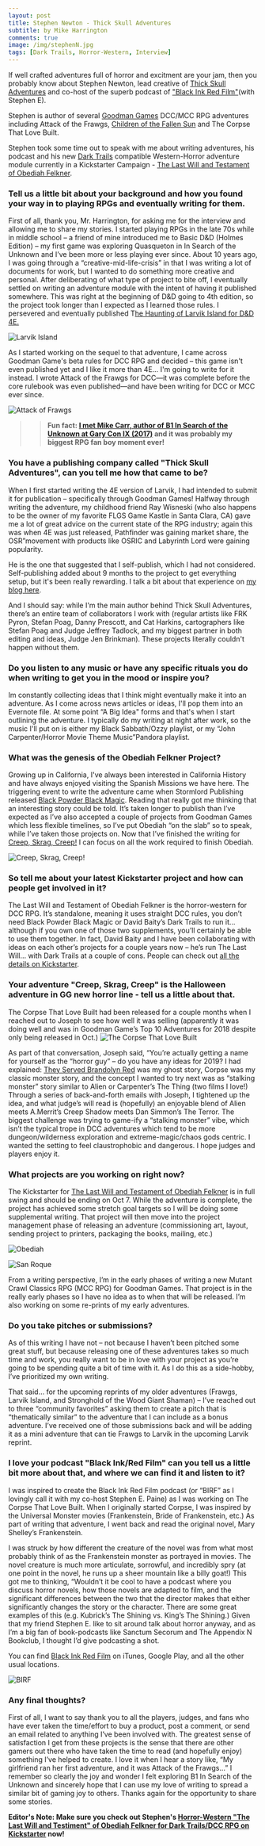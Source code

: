 ```yaml
---
layout: post
title: Stephen Newton - Thick Skull Adventures
subtitle: by Mike Harrington
comments: true
image: /img/stephenN.jpg
tags: [Dark Trails, Horror-Western, Interview]
---
```


If well crafted adventures full of horror and excitment are your jam, then you probably know about Stephen Newton, lead creative of [Thick Skull Adventures](Thickskulladventures.com) and co-host of the superb podcast of ["Black Ink Red Film"](http://blackinkredfilm.com/)(with Stephen E).

Stephen is author of several [Goodman Games](https://www.goodman-games.com) DCC/MCC RPG adventures including Attack of the Frawgs, [Children of the Fallen Sun](https://www.thickskulladventures.com/products/children-of-the-fallen-sun/) and The Corpse That Love Built.

Stephen took some time out to speak with me about writing adventures, his podcast and his new [Dark Trails](http://www.darktrailsrpg.com) compatible Western-Horror adventure module currently in a Kickstarter Campaign - [The Last Will and Testament of Obediah Felkner](https://www.kickstarter.com/projects/1726155168/the-last-will-and-testament-of-obediah-felkner-for-dcc-rpg/).

###  Tell us a little bit about your background and how you found your way in to playing RPGs and eventually writing for them. 
First of all, thank you, Mr. Harrington, for asking me for the interview and allowing me to share my stories. I started playing RPGs in the late 70s while in middle school – a friend of mine introduced me to Basic D&D (Holmes Edition) – my first game was exploring Quasqueton in In Search of the Unknown and I’ve been more or less playing ever since. About 10 years ago, I was going through a “creative-mid-life-crisis” in that I was writing a lot of documents for work, but I wanted to do something more creative and personal. After deliberating of what type of project to bite off, I eventually settled on writing an adventure module with the intent of having it published somewhere. This was right at the beginning of D&D going to 4th edition, so the project took longer than I expected as I learned those rules. I persevered and eventually published T[he Haunting of Larvik Island for D&D 4E.](https://rpggeek.com/rpgitem/146510/haunting-larvik-island-4e "he Haunting of Larvik Island for D&D 4E.")

![Larvik Island](https://resources.nobleknight.com/Catalog/Images/900/900/0/1/0/TSA001.jpg)

As I started working on the sequel to that adventure, I came across Goodman Game's beta rules for DCC RPG and decided – this game isn't even published yet and I like it more than 4E… I'm going to write for it instead. I wrote Attack of the Frawgs for DCC—it was complete before the core rulebook was even published—and have been writing for DCC or MCC ever since. 

![Attack of Frawgs](http://www.thickskulladventures.com/wp-content/uploads/2011/12/Frawgs_cover_sm.jpg "Attack of Frawgs")


>>**Fun fact: [I met Mike Carr, author of B1 In Search of the Unknown at Gary Con IX (2017)](https://photos.app.goo.gl/UpeCdxrj8NWisvby8) and it was probably my biggest RPG fan boy moment ever!**

### You have a publishing company called "Thick Skull Adventures", can you tell me how that came to be?
When I first started writing the 4E version of Larvik, I had intended to submit it for publication – specifically through Goodman Games! Halfway through writing the adventure, my childhood friend Ray Wisneski (who also happens to be the owner of my favorite FLGS Game Kastle in Santa Clara, CA) gave me a lot of great advice on the current state of the RPG industry; again this was when 4E was just released, Pathfinder was gaining market share, the OSR”movement with products like OSRIC and Labyrinth Lord were gaining popularity. 

He is the one that suggested that I self-publish, which I had not considered. Self-publishing added about 9 months to the project to get everything setup, but it's been really rewarding. I talk a bit about that experience on [my blog here](http://www.thickskulladventures.com/2012/08/so-you-want-to-write-an-rpg-module/).

And I should say: while I'm the main author behind Thick Skull Adventures, there’s an entire team of collaborators I work with (regular artists like FRK Pyron, Stefan Poag, Danny Prescott, and Cat Harkins, cartographers like Stefan Poag and Judge Jeffrey Tadlock, and my biggest partner in both editing and ideas, Judge Jen Brinkman). These projects literally couldn't happen without them.

### Do you listen to any music or have any specific rituals you do when writing to get you in the mood or inspire you? 
Im constantly collecting ideas that I think might eventually make it into an adventure. As I come across news articles or ideas, I'll pop them into an Evernote file. At some point “A Big Idea" forms and that's when I start outlining the adventure.  I typically do my writing at night after work, so the music I'll put on is either my Black Sabbath/Ozzy playlist, or my “John Carpenter/Horror Movie Theme Music”Pandora playlist.

### What was the genesis of the Obediah Felkner Project?
Growing up in California, I've always been interested in California History and have always enjoyed visiting the Spanish Missions we have here.  The triggering event to write the adventure came when Stormlord Publishing released [Black Powder Black Magic](http://stormlordpublishing.com/product/black-powder-black-magic-vol-1/). Reading that really got me thinking that an interesting story could be told. It’s taken longer to publish than I’ve expected as I’ve also accepted a couple of projects from Goodman Games which less flexible timelines, so I’ve put Obediah “on the slab” so to speak, while I’ve taken those projects on. Now that I’ve finished the writing for [Creep, Skrag, Creep!](https://goodman-games.com/store/product/dungeon-crawl-classics-horror-5-creep-skrag-creep-print-pdf/) I can focus on all the work required to finish Obediah.

![Creep, Skrag, Creep!](https://goodman-games.com/store/wp-content/uploads/sites/10/2019/09/DCC-CreepSkragCover900-768x994.jpg)

### So tell me about your latest Kickstarter project and how can people get involved in it? 
The Last Will and Testament of Obediah Felkner is the horror-western for DCC RPG. It’s standalone, meaning it uses straight DCC rules, you don’t need Black Powder Black Magic or David Baity’s Dark Trails to run it… although if you own one of those two supplements, you’ll certainly be able to use them together. In fact, David Baity and I have been collaborating with ideas on each other’s projects for a couple years now – he’s run The Last Will… with Dark Trails at a couple of cons.  People can check out [all the details on Kickstarter](https://www.kickstarter.com/projects/1726155168/the-last-will-and-testament-of-obediah-felkner-for-dcc-rpg).

### Your adventure "Creep, Skrag, Creep" is the Halloween adventure in GG new horror line - tell us a little about that.
The Corpse That Love Built had been released for a couple months when I reached out to Joseph to see how well it was selling (apparently it was doing well and was in Goodman Game’s Top 10 Adventures for 2018 despite only being released in Oct.) 
![The Corpse That Love Built](https://goodman-games.com/store/wp-content/uploads/sites/10/2018/09/Halloween2018-900-768x994.jpg)

As part of that conversation, Joseph said, “You’re actually getting a name for yourself as the “horror guy” – do you have any ideas for 2019? I had explained: [They Served Brandolyn Red](https://goodman-games.com/store/product/dungeon-crawl-classics-2015-halloween-module-they-served-brandolyn-red/) was my ghost story, Corpse was my classic monster story, and the concept I wanted to try next was as “stalking monster” story similar to Alien or Carpenter’s The Thing (two films I love!)  Through a series of back-and-forth emails with Joseph, I tightened up the idea, and what judge’s will read is (hopefully) an enjoyable blend of Alien meets A.Merrit’s Creep Shadow meets  Dan Simmon’s The Terror. The biggest challenge was trying to game-ify a “stalking monster” vibe, which isn’t the typical trope in DCC adventures which tend to be more dungeon/wilderness exploration and extreme-magic/chaos gods centric. I wanted the setting to feel claustrophobic and dangerous. I hope judges and players enjoy it.

### What projects are you working on right now? 
The Kickstarter for [The Last Will and Testament of Obediah Felkner](https://www.kickstarter.com/projects/1726155168/the-last-will-and-testament-of-obediah-felkner-for-dcc-rpg) is in full swing and should be ending on Oct 7. While the adventure is complete, the project has achieved some stretch goal targets so I will be doing some supplemental writing. That project will then move into the project management phase of releasing an adventure (commissioning art, layout, sending project to printers, packaging the books, mailing, etc.)

![Obediah](https://ksr-ugc.imgix.net/assets/026/337/135/752b684ea5e243379fd4625108e55e7b_original.png?ixlib=rb-2.1.0&w=680&fit=max&v=1567447598&auto=format&gif-q=50&lossless=true&s=d2c8bd2809f9934b6dd78e229966c75f)

![San Roque](https://ksr-ugc.imgix.net/assets/026/469/115/6eaf4d6cec2d1ed405ffa8c74379c1a6_original.png?ixlib=rb-2.1.0&w=700&fit=max&v=1568405517&auto=format&gif-q=50&lossless=true&s=b252ecb6801f898c3c82f8b472405266)


From a writing perspective, I’m in the early phases of writing a new Mutant Crawl Classics RPG (MCC RPG) for Goodman Games. That project is in the really early phases so I have no idea as to when that will be released.  I’m also working on some re-prints of my early adventures.

### Do you take pitches or submissions? 
As of this writing I have not – not because I haven’t been pitched some great stuff, but because releasing one of these adventures takes so much time and work, you really want to be in love with your project as you’re going to be spending quite a bit of time with it. As I do this as a side-hobby, I’ve prioritized my own writing.

That said… for the upcoming reprints of my older adventures (Frawgs, Larvik Island, and Stronghold of the Wood Giant Shaman) – I’ve reached out to three “community favorites” asking them to create a pitch that is “thematically similar” to the adventure that I can include as a bonus adventure. I’ve received one of those submissions back and will be adding it as a mini adventure that can tie Frawgs to Larvik in the upcoming Larvik reprint.

### I love your podcast "Black Ink/Red Film" can you tell us a little bit more about that, and where we can find it and listen to it? 
I was inspired to create the Black Ink Red Film podcast (or “BIRF” as I lovingly call it with my co-host Stephen E. Paine) as I was working on The Corpse That Love Built. When I originally started Corpse, I was inspired by the Universal Monster movies (Frankenstein, Bride of Frankenstein, etc.) As part of writing that adventure, I went back and read the original novel, Mary Shelley’s Frankenstein. 

I was struck by how different the creature of the novel was from what most probably think of as the Frankenstein monster as portrayed in movies. The novel creature is much more articulate, sorrowful, and incredibly spry (at one point in the novel, he runs up a sheer mountain like a billy goat!) This got me to thinking, “Wouldn’t it be cool to have a podcast where you discuss horror novels, how those novels are adapted to film, and the significant differences between the two that the director makes that either significantly changes the story or the character. There are some great examples of this (e.g. Kubrick’s The Shining vs. King’s The Shining.) Given that my friend Stephen E. like to sit around talk about horror anyway, and as I’m a big fan of book-podcasts like Sanctum Secorum and The Appendix N Bookclub, I thought I’d give podcasting a shot.

You can find [Black Ink Red Film](http://blackinkredfilm.com) on iTunes, Google Play, and all the other usual locations.

![BIRF](http://blackinkredfilm.com/wp-content/uploads/2019/03/BIRF-The-Shining-640x385.jpg)

### Any final thoughts? 
First of all, I want to say thank you to all the players, judges, and fans who have ever taken the time/effort to buy a product, post a comment, or send an email related to anything I’ve been involved with. The greatest sense of satisfaction I get from these projects is the sense that there are other gamers out there who have taken the time to read (and hopefully enjoy) something I’ve helped to create. I love it when I hear a story like, “My girlfriend ran her first adventure, and it was Attack of the Frawgs…” I remember so clearly the joy and wonder I felt exploring B1 In Search of the Unknown and sincerely hope that I can use my love of writing to spread a similar bit of gaming joy to others. Thanks again for the opportunity to share some stories.

**Editor's Note: Make sure you check out Stephen's [Horror-Western "The Last Will and Testiment" of Obediah Felkner for Dark Trails/DCC RPG on Kickstarter](https://www.kickstarter.com/projects/1726155168/the-last-will-and-testament-of-obediah-felkner-for-dcc-rpg/) now!**
